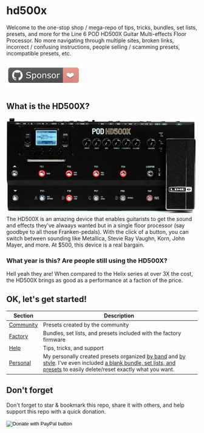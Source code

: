 # hd500x

Welcome to the one-stop shop / mega-repo of tips, tricks, bundles, set lists, presets, and more for the Line 6 POD HD500X Guitar Multi-effects Floor Processor. No more navigating through multiple sites, broken links, incorrect / confusing instructions, people selling / scamming presets, incompatible presets, etc.

[![Github Sponsorship](/assets/github_sponsor_btn.jpg)](https://github.com/sponsors/jessewebdotcom)

## What is the HD500X?
![Line 6 POD HD500X Guitar Multi-effects Floor Processor](/assets/PODHD500X-large.jpg "Line 6 POD HD500X Guitar Multi-effects Floor Processor")
The HD500X is an amazing device that enables guitarists to get the sound and effects they've alwaays wanted but in a single floor processor (say goodbye to all those Franken-pedals). With the click of a button, you can switch between sounding like Metallica, Stevie Ray Vaughn, Korn, John Mayer, and more. At $500, this device is a real bargain.

### What year is this? Are people still using the HD500X?

Hell yeah they are! When compared to the Helix series at over 3X the cost, the HD500X brings as good as a performance at a faction of the price.

## OK, let's get started!

| Section | Description|
| -- | -- |
| [Community](/Community/README.md) | Presets created by the community |
| [Factory](/Factory/README.md) | Bundles, set lists, and presets included with the factory firmware |
| [Help](/Help/README.md) | Tips, tricks, and support |
| [Personal](/Personal/README.md) | My personally created presets organized [by band](/Personal/By%20Band/) and [by style](/Personal/By%20Style/). I've even included [a blank bundle, set lists, and presets](/Personal/Blank/) to easily delete/reset exactly what you want. |

## Don't forget

Don't forget to star & bookmark this repo, share it with others, and help support this repo with a quick donation.

<form action="https://www.paypal.com/donate" method="post" target="_top">
<input type="hidden" name="hosted_button_id" value="XQMVL329W7M32" />
<input type="image" src="https://www.paypalobjects.com/en_US/i/btn/btn_donateCC_LG.gif" border="0" name="submit" title="PayPal - The safer, easier way to pay online!" alt="Donate with PayPal button" />
<img alt="" border="0" src="https://www.paypal.com/en_US/i/scr/pixel.gif" width="1" height="1" />
</form>






